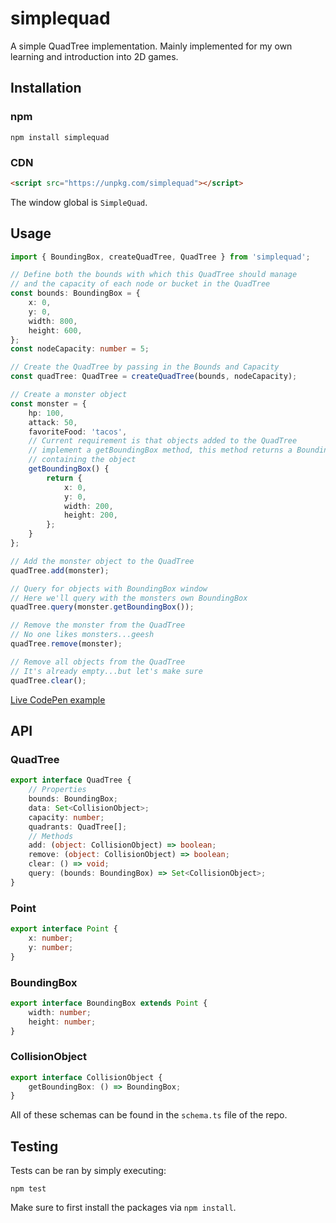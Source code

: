 # simplequad
A simple QuadTree implementation. Mainly implemented for my own learning and introduction into 2D games.  

## Installation

### npm
```
npm install simplequad
```

### CDN
```html
<script src="https://unpkg.com/simplequad"></script>
```

The window global is `SimpleQuad`.

## Usage
```typescript
import { BoundingBox, createQuadTree, QuadTree } from 'simplequad';

// Define both the bounds with which this QuadTree should manage
// and the capacity of each node or bucket in the QuadTree
const bounds: BoundingBox = {
    x: 0,
    y: 0,
    width: 800,
    height: 600,
};
const nodeCapacity: number = 5;

// Create the QuadTree by passing in the Bounds and Capacity
const quadTree: QuadTree = createQuadTree(bounds, nodeCapacity);

// Create a monster object
const monster = {
    hp: 100,
    attack: 50,
    favoriteFood: 'tacos',
    // Current requirement is that objects added to the QuadTree
    // implement a getBoundingBox method, this method returns a BoundingBox
    // containing the object
    getBoundingBox() {
        return {
            x: 0,
            y: 0,
            width: 200,
            height: 200,
        };
    }
};

// Add the monster object to the QuadTree
quadTree.add(monster);

// Query for objects with BoundingBox window
// Here we'll query with the monsters own BoundingBox
quadTree.query(monster.getBoundingBox());

// Remove the monster from the QuadTree
// No one likes monsters...geesh
quadTree.remove(monster);

// Remove all objects from the QuadTree
// It's already empty...but let's make sure
quadTree.clear();
```

[Live CodePen example](https://codepen.io/rcasto/full/EqYxWw)

## API
### QuadTree
```typescript
export interface QuadTree {
    // Properties
    bounds: BoundingBox;
    data: Set<CollisionObject>;
    capacity: number;
    quadrants: QuadTree[];
    // Methods
    add: (object: CollisionObject) => boolean;
    remove: (object: CollisionObject) => boolean;
    clear: () => void;
    query: (bounds: BoundingBox) => Set<CollisionObject>;
}
```

### Point
```typescript
export interface Point {
    x: number;
    y: number;
}
```

### BoundingBox
```typescript
export interface BoundingBox extends Point {
    width: number;
    height: number;
}
```

### CollisionObject
```typescript
export interface CollisionObject {
    getBoundingBox: () => BoundingBox;
}
```

All of these schemas can be found in the `schema.ts` file of the repo.

## Testing
Tests can be ran by simply executing:
```
npm test
```

Make sure to first install the packages via `npm install`.